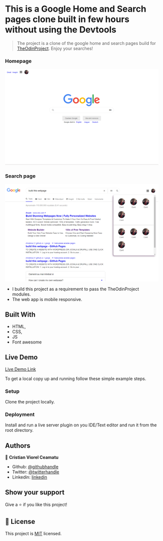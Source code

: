 # This is a Google Home and Search pages clone built in few hours without using the Devtools

> The project is a clone of the google home and search pages build for [TheOdinProject](https://www.theodinproject.com/). Enjoy your searches!

### Homepage
![screenshot](./app-screenshot-full.png)

### Search page
![screenshot](./app-screenshot-full2.png)

- I build this project as a requirement to pass the TheOdinProject modules.
- The web app is mobile responsive.

## Built With

- HTML,
- CSS,
- JS
- Font awesome

## Live Demo

[Live Demo Link](https://cristianceamatu.github.io/theOdinProject-googleclone/)


To get a local copy up and running follow these simple example steps.

### Setup

Clone the project locally.

### Deployment

Install and run a live server plugin on you IDE/Text editor and run it from the root directory.


## Authors

👤 **Cristian Viorel Ceamatu**

- Github: [@githubhandle](https://github.com/cristianCeamatu)
- Twitter: [@twitterhandle](https://twitter.com/CeamatuV)
- Linkedin: [linkedin](https://www.linkedin.com/in/ceamatu-cristian-viorel-7a5469136/)


## Show your support

Give a ⭐️ if you like this project!


## 📝 License

This project is [MIT](lic.url) licensed.
